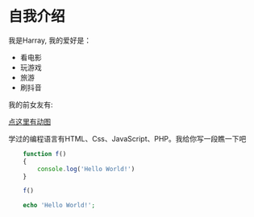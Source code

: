 # 自我介绍

我是Harray, 我的爱好是：

* 看电影
* 玩游戏
* 旅游
* 刷抖音

我的前女友有:

[点这里有动图](girl-friend.md)

学过的编程语言有HTML、Css、JavaScript、PHP。我给你写一段瞧一下吧

```javascript
    function f()
    {
        console.log('Hello World!')
    }

    f()
```

```php
    echo 'Hello World!';
```